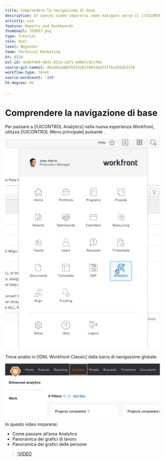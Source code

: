 ```yaml
---
title: Comprendere la navigazione di base
description: In questo video imparerai come navigare verso il [!UICONTROL Analytics] visualizzare una panoramica dei grafici di lavoro e dei grafici delle persone [!DNL  Workfront].
activity: use
feature: Reports and Dashboards
thumbnail: 335057.png
type: Tutorial
role: User
level: Beginner
team: Technical Marketing
kt: 8724
exl-id: 464bf4b9-4b41-421a-ad71-e60b7c9ccf64
source-git-commit: d0c842ad8bf6f52161f003a62237fbcd35d23176
workflow-type: tm+mt
source-wordcount: '100'
ht-degree: 0%

---
```


# Comprendere la navigazione di base

Per passare a [!UICONTROL Analytics] nella nuova esperienza Workfront, utilizza [!UICONTROL Menu principale] pulsante .

![Un&#39;immagine che mostra il [!UICONTROL Analytics] funzionalità in Workfront [!UICONTROL menu principale]](assets/Navigate-NWE.png)

Trova analisi in [!DNL Workfront Classic] dalla barra di navigazione globale.

![Un&#39;immagine che mostra il [!UICONTROL Analytics] nella [!DNL Workfront Classic]](assets/Navigate-Classic.png)

In questo video imparerai:

* Come passare all’area Analytics
* Panoramica dei grafici di lavoro
* Panoramica dei grafici delle persone

>[!VIDEO](https://video.tv.adobe.com/v/335057/?quality=12)
